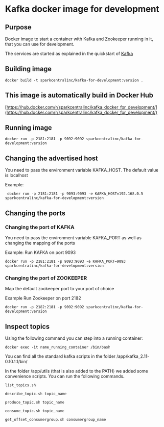 # Kafka docker image for development
## Purpose
Docker image to start a container with Kafka and Zookeeper running in it, that you can use for development.

The services are started as explained in the quickstart of [Kafka](https://kafka.apache.org/quickstart)

## Building image
```
docker build -t sparkcentralinc/kafka-for-development:version .
```

## This image is automatically build in Docker Hub 
[https://hub.docker.com/r/sparkcentralinc/kafka_docker_for_development/](https://hub.docker.com/r/sparkcentralinc/kafka_docker_for_development/)

## Running image
```
docker run -p 2181:2181 -p 9092:9092 sparkcentralinc/kafka-for-development:version
```

## Changing the advertised host
You need to pass the environment variable KAFKA_HOST. The default value is localhost

Example:
```
 docker run -p 2181:2181 -p 9093:9093 -e KAFKA_HOST=192.168.0.5 sparkcentralinc/kafka-for-development:version
```

## Changing the ports
### Changing the port of KAFKA
You need to pass the environment variable KAFKA_PORT as well as changing the mapping of the ports

Example:
Run KAFKA on port 9093
```
docker run -p 2181:2181 -p 9093:9093 -e KAFKA_PORT=9093 sparkcentralinc/kafka-for-development:version
```
### Changing the port of ZOOKEEPER
Map the default zookeeper port to your port of choice

Example
Run Zookeeper on port 2182
```
docker run -p 2182:2181 -p 9092:9092 sparkcentralinc/kafka-for-development:version
```

## Inspect topics
Using the following command you can step into a running container:
```
docker exec -it name_running_container /bin/bash
```
You can find all the standard kafka scripts in the folder /app/kafka_2.11-0.10.1.1/bin/

In the folder /app/utils (that is also added to the PATH) we added some convenience scripts. You can run the following commands.
```
list_topics.sh
```
```
describe_topic.sh topic_name
```
```
produce_topic.sh topic_name
```
```
consume_topic.sh topic_name
```
```
get_offset_consumergroup.sh consumergroup_name
```
